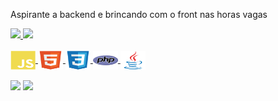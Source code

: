 Aspirante a backend e brincando com o front nas horas vagas
 
 <div>
   <a href="https://github.com/alisson09">
   <img height="180em" src="https://github-readme-stats.vercel.app/api?username=alisson09&show_icons=true&theme=dark&include_all_commits=true&count_private=true"/>
   <img height="180em" src="https://github-readme-stats.vercel.app/api/top-langs/?username=alisson09&layout=compact&langs_count=6&theme=dark"/>
</div>
    
<div style="display: inline_block"><br>
  <img align="center" alt="Js" height="30" width="40" src="https://raw.githubusercontent.com/devicons/devicon/master/icons/javascript/javascript-plain.svg">
  <img align="center" alt="HTML" height="30" width="40" src="https://raw.githubusercontent.com/devicons/devicon/master/icons/html5/html5-original.svg">
  <img align="center" alt="CSS" height="30" width="40" src="https://raw.githubusercontent.com/devicons/devicon/master/icons/css3/css3-original.svg">
  <img align="center" alt="PHP" height="30" width="40" src="https://raw.githubusercontent.com/devicons/devicon/master/icons/php/php-original.svg"> 
  <img align="center" alt="PHP" height="30" width="40" src="https://raw.githubusercontent.com/devicons/devicon/master/icons/java/java-original.svg"> 
</div>
 
<br>
 
<div> 
  <a href="https://www.instagram.com/lil_alisson" target="_blank"><img src="https://img.shields.io/badge/-Instagram-%23E4405F?style=for-the-badge&logo=instagram&logoColor=white" target="_blank"></a>
  <!--<a href = "mailto:alissonpereira09@hotmail.com"><img src="https://img.shields.io/badge/-hotmail-%23333?style=for-the-badge&logo=hotmail&logoColor=white" target="_blank"></a>-->
  <a href="https://www.linkedin.com/in/alisson-santos-5306631a8/" target="_blank"><img src="https://img.shields.io/badge/-LinkedIn-%230077B5?style=for-the-badge&logo=linkedin&logoColor=white" target="_blank"></a>
</div>
